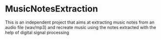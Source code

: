 # MusicNotesExtraction
This is an independent project that aims at extracting music notes from an audio file (wav/mp3) and recreate music using the notes extracted with the help of digital signal processing
